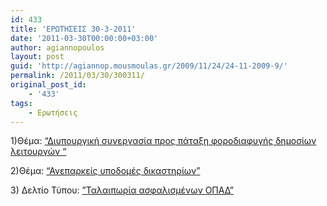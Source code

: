 ```yaml
---
id: 433
title: 'ΕΡΩΤΗΣΕΙΣ 30-3-2011'
date: '2011-03-30T00:00:00+03:00'
author: agiannopoulos
layout: post
guid: 'http://agiannop.mousmoulas.gr/2009/11/24/24-11-2009-9/'
permalink: /2011/03/30/300311/
original_post_id:
    - '433'
tags:
    - Ερωτήσεις
---
```


1)Θέμα: [“Διυπουργική συνεργασία προς πάταξη φοροδιαφυγής δημοσίων λειτουργών “](/wp-content/uploads/2009/11/30032011_forodiafigi_dim_leitourgon.pdf)

2)Θέμα: [“Ανεπαρκείς υποδομές δικαστηρίων”](/wp-content/uploads/2009/11/30032011_ypodomes_dikastirion.pdf)

3\) Δελτίο Τύπου: [”Ταλαιπωρία ασφαλισμένων ΟΠΑΔ”](/wp-content/uploads/2009/11/30032011_dt_opad.pdf)